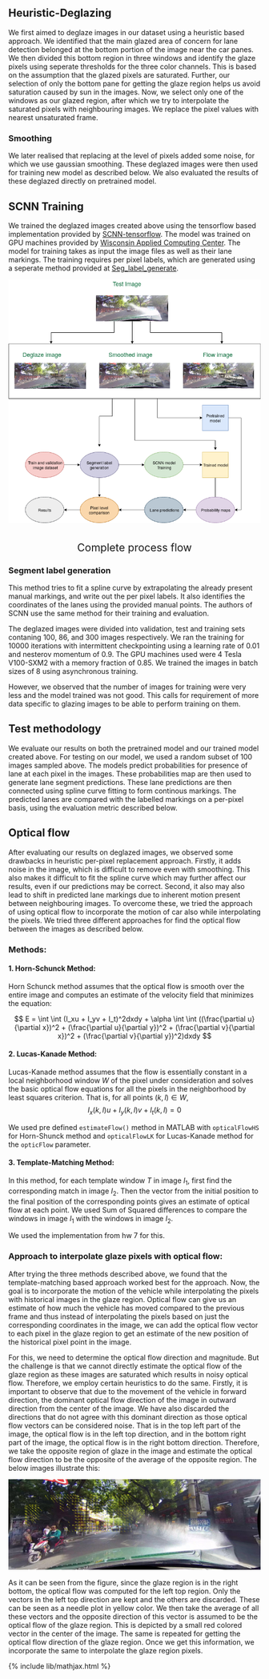 ## Heuristic-Deglazing

We first aimed to deglaze images in our dataset using a heuristic based approach. We identified that the main glazed area of concern for lane detection belonged at the bottom portion of the image near the car panes. 
We then divided this bottom region in three windows and identify the glaze pixels using seperate thresholds for the three color channels. 
This is based on the assumption that the glazed pixels are saturated. Further, our selection of only the bottom pane for getting the glaze region helps us avoid saturation caused by sun in the images.
Now, we select only one of the windows as our glazed region, after which we try to interpolate the saturated pixels with neighbouring images. 
We replace the pixel values with nearest unsaturated frame. 

### Smoothing 
We later realised that replacing at the level of pixels added some noise, for which we use gaussian smoothing. 
These deglazed images were then used for training new model as described below. We also evaluated the results of these deglazed directly on pretrained model.   

## SCNN Training

We trained the deglazed images created above using the tensorflow based implementation provided by [SCNN-tensorflow](https://github.com/cardwing/Codes-for-Lane-Detection).
The model was trained on GPU machines provided by [Wisconsin Applied Computing Center](http://wacc.wisc.edu/).
The model for training takes as input the image files as well as their lane markings. The training requires per pixel labels, which are generated using a seperate 
method provided at [Seg_label_generate](https://github.com/XingangPan/seg_label_generate). 


<div style="width:image width px; font-size:150%; text-align:center;"><img src="images/process_flow_lane_detection.png" style="padding-bottom:1.5em;"/>Complete process flow</div>

### Segment label generation
This method tries to fit a spline curve by extrapolating the already present manual markings, and write out the per pixel labels. It also identifies the coordinates of the lanes 
using the provided manual points. The authors of SCNN use the same method for their training and evaluation. 

The deglazed images were divided into validation, test and training sets contaning 100, 86, and 300 images respectively. 
We ran the training for 10000 iterations with intermittent checkpointing using a learning rate of 0.01 and nesterov momentum of 0.9. 
The GPU machines used were 4 Tesla V100-SXM2 with a memory fraction of 0.85. We trained the images in batch sizes of 8 using asynchronous training.
  
However, we observed that the number of images for training were very less and the model trained was not good. 
This calls for requirement of more data specific to glazing images to be able to perform training on them.

## Test methodology

We evaluate our results on both the pretrained model and our trained model created above.
For testing on our model, we used a random subset of 100 images sampled above. The models predict probabilities for presence of lane at each pixel in the images.
These probabilities map are then used to generate lane segment predictions. These lane predictions are then connected using spline curve fitting to form continous markings. 
The predicted lanes are compared with the labelled markings on a per-pixel basis, using the evaluation metric described below.    
  

## Optical flow

After evaluating our results on deglazed images, we observed some drawbacks in heuristic per-pixel replacement approach. Firstly, it adds noise in the image, which is difficult to remove even with smoothing. 
This also makes it difficult to fit the spline curve which may further affect our results, even if our predictions may be correct.
Second, it also may also lead to shift in predicted lane markings due to inherent motion present between neighbouring images. 
To overcome these, we tried the approach of using optical flow to incorporate the motion of car also while interpolating the pixels.
We tried three different approaches for find the optical flow between the images as described below.

### Methods:
#### 1. Horn-Schunck Method:
Horn Schunck method assumes that the optical flow is smooth over the entire image and computes an estimate of the velocity field that minimizes the equation:

$$
E = \int \int (I_xu + I_yv + I_t)^2dxdy + \alpha \int \int ((\frac{\partial u}{\partial x})^2 + (\frac{\partial u}{\partial y})^2 + (\frac{\partial v}{\partial x})^2 + (\frac{\partial v}{\partial y})^2)dxdy
$$

#### 2. Lucas-Kanade Method:
Lucas-Kanade method assumes that the flow is essentially constant in a local neighborhood window $W$ of the pixel under consideration and solves the basic optical flow equations for all the pixels in the neighborhood by least squares criterion. That is, for all points $(k, l) \in W$,
$$
I_x(k, l)u + I_y(k, l)v + I_t(k, l) = 0
$$

We used pre defined `estimateFlow()` method in MATLAB with `opticalFlowHS` for Horn-Shunck method and `opticalFlowLK` for Lucas-Kanade method for the `opticFlow` parameter. 

#### 3. Template-Matching Method:
In this method, for each template window $T$ in image $I_1$, first find the corresponding match in image $I_2$. Then the vector from the initial position to the final position of the corresponding points gives an estimate of optical flow at each point. We used Sum of Squared differences to compare the windows in image $I_1$ with the windows in image $I_2$.

We used the implementation from hw 7 for this.

### Approach to interpolate glaze pixels with optical flow:
After trying the three methods described above, we found that the template-matching based approach worked best for the approach. Now, the goal is to incorporate the motion of the vehicle while interpolating the pixels with historical images in the glaze region. Optical flow can give us an estimate of how much the vehicle has moved compared to the previous frame and thus instead of interpolating the pixels based on just the corresponding coordinates in the image, we can add the optical flow vector to each pixel in the glaze region to get an estimate of the new position of the historical pixel point in the image. 

For this, we need to determine the optical flow direction and magnitude. But the challenge is that we cannot directly estimate the optical flow of the glaze region as these images are saturated which results in noisy optical flow. Therefore, we employ certain heuristics to do the same. Firstly, it is important to observe that due to the movement of the vehicle in forward direction, the dominant optical flow direction of the image in outward direction from the center of the image. We have also discarded the directions that do not agree with this dominant direction as those optical flow vectors can be considered noise. That is in the top left part of the image, the optical flow is in the left top direction, and in the bottom right part of the image, the optical flow is in the right bottom direction. Therefore, we take the opposite region of glaze in the image and estimate the optical flow direction to be the opposite of the average of the opposite region. The below images illustrate this:

![Optical Flow Illustration](images/optical_flow.jpg?raw=true "Optical Flow Illustration")

As it can be seen from the figure, since the glaze region is in the right bottom, the optical flow was computed for the left top region. Only the vectors in the left top direction are kept and the others are discarded. These can be seen as a needle plot in yellow color. We then take the average of all these vectors and the opposite direction of this vector is assumed to be the optical flow of the glaze region. This is depicted by a small red colored vector in the center of the image. The same is repeated for getting the optical flow direction of the glaze region. Once we get this information, we incorporate the same to interpolate the glaze region pixels.


{% include lib/mathjax.html %}